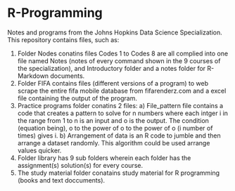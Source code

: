 # R-Programming
Notes and programs from the Johns Hopkins Data Science Specialization.
This repository contains files, such as:
1) Folder Nodes conatins files Codes 1 to Codes 8 are all complied into one file named Notes (notes of every command shown in the 9 courses of the specialization), and Introductory folder and a notes folder for R-Markdown documents.
2) Folder FIFA contains files (different versions of a program) to web scrape the entire fifa mobile database from fifarenderz.com and a excel file containing the output of the program.
3) Practice programs folder conatins 2 files:
    a) File_pattern file contains a code that creates a pattern to solve for n numbers where each intger i in the range from 1 to n is an input and o is the output. The condition (equation being), o to the power of o to the power of o (i number of times) gives i. 
    b) Arrangement of data is an R code to jumble and then arrange a dataset randomly. This algorithm could be used arrange values quicker.
5) Folder library has 9 sub folders wherein each folder has the assignment(s) solution(s) for every course.
6) The study material folder conatains study material for R programming (books and text doccuments).
